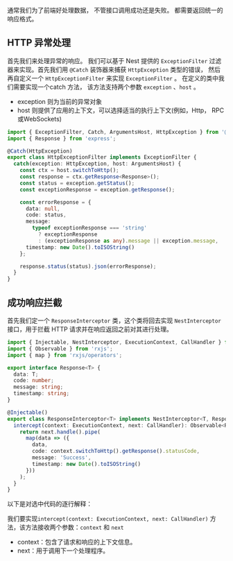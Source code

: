 通常我们为了前端好处理数据， 不管接口调用成功还是失败。 都需要返回统一的响应格式。



## HTTP 异常处理

首先我们来处理异常的响应。 我们可以基于 Nest 提供的 `ExceptionFilter` 过滤器来实现。首先我们用 `@Catch`  装饰器来捕获 `HttpException` 类型的错误， 然后再自定义一个 `HttpExceptionFilter` 来实现 `ExceptionFilter` 。 在定义的类中我们需要实现一个catch 方法， 该方法支持两个参数 `exception` 、`host` 。

- exception 则为当前的异常对象
- host 则提供了应用的上下文，可以选择适当的执行上下文(例如，Http， RPC或WebSockets)

```typescript
import { ExceptionFilter, Catch, ArgumentsHost, HttpException } from '@nestjs/common';
import { Response } from 'express';

@Catch(HttpException)
export class HttpExceptionFilter implements ExceptionFilter {
  catch(exception: HttpException, host: ArgumentsHost) {
    const ctx = host.switchToHttp();
    const response = ctx.getResponse<Response>();
    const status = exception.getStatus();
    const exceptionResponse = exception.getResponse();

    const errorResponse = {
      data: null,
      code: status,
      message:
        typeof exceptionResponse === 'string'
          ? exceptionResponse
          : (exceptionResponse as any).message || exception.message,
      timestamp: new Date().toISOString()
    };

    response.status(status).json(errorResponse);
  }
}

```



## 成功响应拦截

首先我们定一个 `ResponseInterceptor` 类，这个类将回去实现 `NestInterceptor` 接口，用于拦截 HTTP 请求并在响应返回之前对其进行处理。

```typescript
import { Injectable, NestInterceptor, ExecutionContext, CallHandler } from '@nestjs/common';
import { Observable } from 'rxjs';
import { map } from 'rxjs/operators';

export interface Response<T> {
  data: T;
  code: number;
  message: string;
  timestamp: string;
}

@Injectable()
export class ResponseInterceptor<T> implements NestInterceptor<T, Response<T>> {
  intercept(context: ExecutionContext, next: CallHandler): Observable<Response<T>> {
    return next.handle().pipe(
      map(data => ({
        data,
        code: context.switchToHttp().getResponse().statusCode,
        message: 'Success',
        timestamp: new Date().toISOString()
      }))
    );
  }
}

```

以下是对选中代码的逐行解释：

我们要实现`intercept(context: ExecutionContext, next: CallHandler)`  方法，该方法接收两个参数：`context` 和 `next`

- context：包含了请求和响应的上下文信息。
- next：用于调用下一个处理程序。